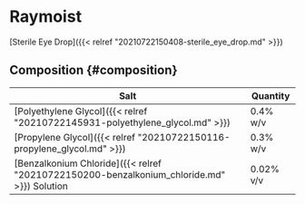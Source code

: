 # Raymoist


[Sterile Eye Drop]({{< relref "20210722150408-sterile_eye_drop.md" >}})


## Composition {#composition}

| Salt                                                                                       | Quantity  |
|--------------------------------------------------------------------------------------------|-----------|
| [Polyethylene Glycol]({{< relref "20210722145931-polyethylene_glycol.md" >}})              | 0.4% w/v  |
| [Propylene Glycol]({{< relref "20210722150116-propylene_glycol.md" >}})                    | 0.3% w/v  |
| [Benzalkonium Chloride]({{< relref "20210722150200-benzalkonium_chloride.md" >}}) Solution | 0.02% v/v |
